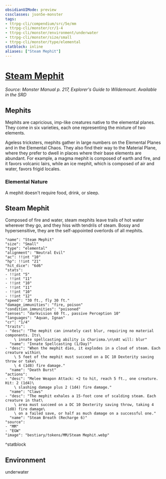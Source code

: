 ```yaml
---
obsidianUIMode: preview
cssclasses: json5e-monster
tags:
- ttrpg-cli/compendium/src/5e/mm
- ttrpg-cli/monster/cr/1-4
- ttrpg-cli/monster/environment/underwater
- ttrpg-cli/monster/size/small
- ttrpg-cli/monster/type/elemental
statblock: inline
aliases: ["Steam Mephit"]
---
```

# [Steam Mephit](3-Compendium\CLI\bestiary\elemental/steam-mephit.md)
*Source: Monster Manual p. 217, Explorer's Guide to Wildemount. Available in the <span title='Systems Reference Document (5.1)'>SRD</span>*  

## Mephits

Mephits are capricious, imp-like creatures native to the elemental planes. They come in six varieties, each one representing the mixture of two elements.

Ageless tricksters, mephits gather in large numbers on the Elemental Planes and in the Elemental Chaos. They also find their way to the Material Plane, where they prefer to dwell in places where their base elements are abundant. For example, a magma mephit is composed of earth and fire, and it favors volcanic lairs, while an ice mephit, which is composed of air and water, favors frigid locales.

### Elemental Nature

A mephit doesn't require food, drink, or sleep.

## Steam Mephit

Composed of fire and water, steam mephits leave trails of hot water wherever they go, and they hiss with tendrils of steam. Bossy and hypersensitive, they are the self-appointed overlords of all mephits.

```statblock
"name": "Steam Mephit"
"size": "Small"
"type": "elemental"
"alignment": "Neutral Evil"
"ac": !!int "10"
"hp": !!int "21"
"hit_dice": "6d6"
"stats":
- !!int "5"
- !!int "11"
- !!int "10"
- !!int "11"
- !!int "10"
- !!int "12"
"speed": "30 ft., fly 30 ft."
"damage_immunities": "fire, poison"
"condition_immunities": "poisoned"
"senses": "darkvision 60 ft., passive Perception 10"
"languages": "Aquan, Ignan"
"cr": "1/4"
"traits":
- "desc": "The mephit can innately cast blur, requiring no material components. Its\
    \ innate spellcasting ability is Charisma.\n\nAt will: blur"
  "name": "Innate Spellcasting (1/Day)"
- "desc": "When the mephit dies, it explodes in a cloud of steam. Each creature within\
    \ 5 feet of the mephit must succeed on a DC 10 Dexterity saving throw or take\
    \ 4 (1d8) fire damage."
  "name": "Death Burst"
"actions":
- "desc": "Melee Weapon Attack: +2 to hit, reach 5 ft., one creature. Hit: 2 (1d4)\
    \ slashing damage plus 2 (1d4) fire damage."
  "name": "Claws"
- "desc": "The mephit exhales a 15-foot cone of scalding steam. Each creature in that\
    \ area must succeed on a DC 10 Dexterity saving throw, taking 4 (1d8) fire damage\
    \ on a failed save, or half as much damage on a successful one."
  "name": "Steam Breath (Recharge 6)"
"source":
- "MM"
- "EGW"
"image": "bestiary/tokens/MM/Steam Mephit.webp"
```
^statblock

## Environment

underwater